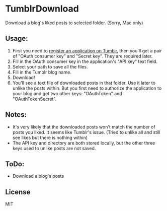 # TumblrDownload
Download a blog's liked posts to selected folder. (Sorry, Mac only)

## Usage:
1. First you need to [register an application on Tumblr](http://www.tumblr.com/oauth/apps), then you'll get a pair of "OAuth consumer key" and "Secret key". They are required later.
2. Fill in the OAuth consumer key in the application's "API key" text field.
3. Select your path to save all the files.
4. Fill in the Tumblr blog name.
5. Download!
6. You'll see a text file of downloaded posts in that folder. Use it later to unlike the posts within. But you first need to authorize the application to your blog and get two other keys: "OAuthToken" and "OAuthTokenSecret".

## Notes:

* It's very likely that the downloaded posts won't match the number of posts you liked. It seems like Tumblr's issue. (Tried to unlike all and still see likes but there is nothing within)
* The API key and directory are both stored locally, but the other three keys used to unlike posts are not saved.

## ToDo:
* Download a blog's posts

License
----

MIT
